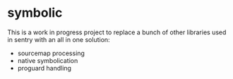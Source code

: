 # symbolic

This is a work in progress project to replace a bunch of other libraries
used in sentry with an all in one solution:

* sourcemap processing
* native symbolication
* proguard handling
